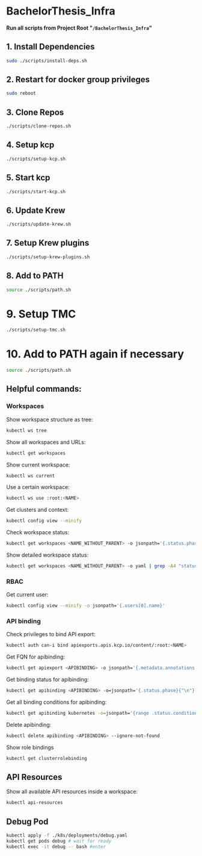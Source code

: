 # BachelorThesis_Infra

**Run all scripts from Project Root "`/BachelorThesis_Infra`"**

## 1. Install Dependencies

```sh
sudo ./scripts/install-deps.sh
```

## 2. Restart for docker group privileges

```sh
sudo reboot
```

## 3. Clone Repos

```sh
./scripts/clone-repos.sh
```

## 4. Setup kcp

```sh
./scripts/setup-kcp.sh
```

## 5. Start kcp

```sh
./scripts/start-kcp.sh
```

## 6. Update Krew

```sh
./scripts/update-krew.sh
```

## 7. Setup Krew plugins

```sh
./scripts/setup-krew-plugins.sh
```

## 8. Add to PATH

```sh
source ./scripts/path.sh
```

# 9. Setup TMC

```sh
./scripts/setup-tmc.sh
```

# 10. Add to PATH again if necessary

```sh
source ./scripts/path.sh
```

## Helpful commands:

### Workspaces

Show workspace structure as tree:
```sh
kubectl ws tree
```

Show all workspaces and URLs:
```sh
kubectl get workspaces
```

Show current workspace:
```sh
kubectl ws current
```

Use a certain workspace:
```sh
kubectl ws use :root:<NAME>
```

Get clusters and context:
```sh
kubectl config view --minify
```

Check workspace status:
```sh
kubectl get workspaces <NAME_WITHOUT_PARENT> -o jsonpath='{.status.phase}{"\n"}'
```

Show detailed workspace status:
```sh
kubectl get workspaces <NAME_WITHOUT_PARENT> -o yaml | grep -A4 "status:"          
```

### RBAC

Get current user:
```sh
kubectl config view --minify -o jsonpath='{.users[0].name}'
```

### API binding

Check privileges to bind API export:
```sh
kubectl auth can-i bind apiexports.apis.kcp.io/content/:root:<NAME>
```

Get FQN for apibinding:
```sh
kubectl get apiexport <APIBINDING> -o jsonpath='{.metadata.annotations.kcp.io/path}:{.metadata.name}{"\n"}'
```

Get binding status for apibinding:
```sh
kubectl get apibinding <APIBINDING> -o=jsonpath='{.status.phase}{"\n"}'
```

Get all binding conditions for apibinding:
```sh
kubectl get apibinding kubernetes -o=jsonpath='{range .status.conditions[*]}{.type} {.status} {.reason} {.message}{"\n"}{end}'
```

Delete apibinding:
```sh
kubectl delete apibinding <APIBINDING> --ignore-not-found
```

Show role bindings
```sh
kubectl get clusterrolebinding
```

## API Resources

Show all available API resources inside a workspace:
```sh
kubectl api-resources
```

## Debug Pod

```sh
kubectl apply -f ./k8s/deployments/debug.yaml
kubectl get pods debug # wait for ready
kubectl exec -it debug -- bash #enter
```